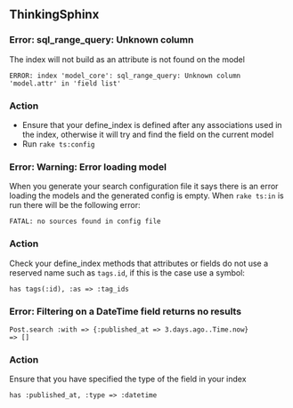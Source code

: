 ThinkingSphinx
--------------

### Error: sql_range_query: Unknown column
The index will not build as an attribute is not found on the model

    ERROR: index 'model_core': sql_range_query: Unknown column 'model.attr' in 'field list'
    
### Action
* Ensure that your define_index is defined after any associations used in the
index, otherwise it will try and find the field on the current model
* Run `rake ts:config`

### Error: Warning: Error loading model
When you generate your search configuration file it says there is an error 
loading the models and the generated config is empty. When `rake ts:in`
is run there will be the following error:
    
	FATAL: no sources found in config file
	
### Action
Check your define_index methods that attributes or fields do not use a 
reserved name such as `tags.id`, if this is the case use a symbol:

    has tags(:id), :as => :tag_ids

### Error: Filtering on a DateTime field returns no results

    Post.search :with => {:published_at => 3.days.ago..Time.now}
    => []

### Action
Ensure that you have specified the type of the field in your index
    
    has :published_at, :type => :datetime
    